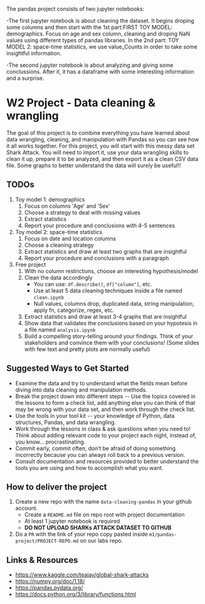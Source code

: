 

The pandas project consists of two jupyter notebooks:



-The first jupyter notebook is about cleaning the dataset. It begins droping some columns and then start with the 1st part:FIRST TOY MODEL: demographics. Focus on age and sex column, cleaning and droping NaN values using different types of pandas libraries. In the 2nd part: TOY MODEL 2: space-time statistics, we use value_Counts in order to take some insightful information.


-The second jupyter notebook is about analyzing and giving some conclussions. After it, it has a dataframe with some interesting information and a surprise.







# W2 Project - Data cleaning & wrangling

The goal of this project is to combine everything you have learned about data
wrangling, cleaning, and manipulation with Pandas so you can see how it all works
together. For this project, you will start with this messy data set Shark Attack.
You will need to import it, use your data wrangling skills to clean it up,
prepare it to be analyzed, and then export it as a clean CSV data file.
Some graphs to better understand the data will surely be useful!!

## TODOs

1. Toy model 1: demographics
   1. Focus on columns 'Age' and 'Sex'
   2. Choose a strategy to deal with missing values
   3. Extract statistics
   4. Report your procedure and conclusions with 4-5 sentences
2. Toy model 2: space-time statistics
   1. Focus on date and location columns
   2. Choose a cleaning strategy
   3. Extract statistics and draw at least two graphs that are insightful
   4. Report your procedure and conclusions with a paragraph
3. Free project
   1. With no column restrictions, choose an interesting hypothesis/model
   2. Clean the data accordingly
      - You can use: `df.describe()`, `df["column"]`, etc.
      - Use at least 5 data cleaning techniques inside a file named `clean.ipynb`
      - Null values, columns drop, duplicated data, string manipulation,
      apply fn, categorize, regex, etc.  
   3. Extract statistics and draw at least 3-4 graphs that are insightful
   4. Show data that validates the conclusions based on your hypotesis in a file
   named `analysis.ipynb`
   5. Build a compelling story-telling around your findings.
   Think of your stakeholders and convince them with your conclusions!
   (Some slides with few text and pretty plots are normally useful)

## Suggested Ways to Get Started

- Examine the data and try to understand what the fields mean before diving into
data cleaning and manipulation methods.
- Break the project down into different steps -- Use the topics covered in the
lessons to form a check list, add anything else you can think of that may be
wrong with your data set, and then work through the check list.
- Use the tools in your tool kit -- your knowledge of Python, data structures,
Pandas, and data wrangling.
-  Work through the lessons in class & ask questions when you need to! Think
about adding relevant code to your project each night, instead of, you know...
procrastinating.
- Commit early, commit often, don’t be afraid of doing something incorrectly
because you can always roll back to a previous version.
- Consult documentation and resources provided to better understand the tools
you are using and how to accomplish what you want.

## How to deliver the project

1. Create a new repo with the name `data-cleaning-pandas` in your github account.
   - Create a `README.md` file on repo root with project documentation
   - At least 1 jupyter notebook is required
   - **DO NOT UPLOAD SHARKs ATTACK DATASET TO GITHUB**
2. Do a `PR` with the link of your repo copy pasted inside
`m1/pandas-project/PROJECT-REPO.md` on our labs repo.

## Links & Resources

- <https://www.kaggle.com/teajay/global-shark-attacks>
- <https://numpy.org/doc/1.18/>
- <https://pandas.pydata.org/>
- <https://docs.python.org/3/library/functions.html>
